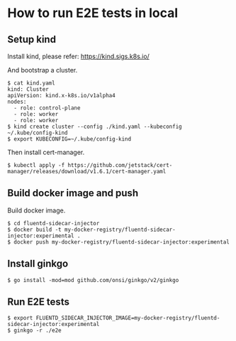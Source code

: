 # How to run E2E tests in local
## Setup kind

Install kind, please refer: https://kind.sigs.k8s.io/

And bootstrap a cluster.

```
$ cat kind.yaml
kind: Cluster
apiVersion: kind.x-k8s.io/v1alpha4
nodes:
  - role: control-plane
  - role: worker
  - role: worker
$ kind create cluster --config ./kind.yaml --kubeconfig ~/.kube/config-kind
$ export KUBECONFIG=~/.kube/config-kind
```

Then install cert-manager.
```
$ kubectl apply -f https://github.com/jetstack/cert-manager/releases/download/v1.6.1/cert-manager.yaml
```

## Build docker image and push

Build docker image.

```
$ cd fluentd-sidecar-injector
$ docker build -t my-docker-registry/fluentd-sidecar-injector:experimental .
$ docker push my-docker-registry/fluentd-sidecar-injector:experimental
```

## Install ginkgo

```
$ go install -mod=mod github.com/onsi/ginkgo/v2/ginkgo
```

## Run E2E tests

```
$ export FLUENTD_SIDECAR_INJECTOR_IMAGE=my-docker-registry/fluentd-sidecar-injector:experimental
$ ginkgo -r ./e2e
```
